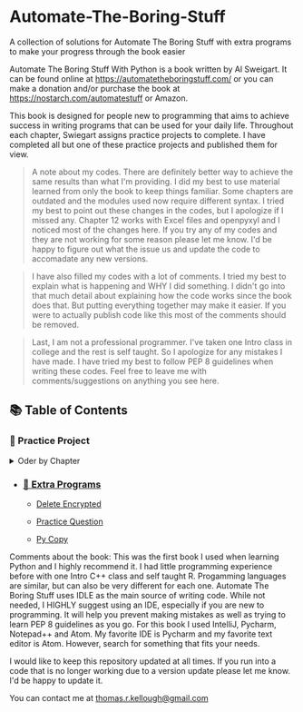 # Automate-The-Boring-Stuff
A collection of solutions for Automate The Boring Stuff with extra programs to make your progress through the book easier

Automate The Boring Stuff With Python is a book written by Al Sweigart. It can be found online at https://automatetheboringstuff.com/ or you can make a donation and/or purchase the book at https://nostarch.com/automatestuff or Amazon. 

This book is designed for people new to programming that aims to achieve success in writing programs that can be used for your daily life. Throughout each chapter, Swiegart assigns practice projects to complete. I have completed all but one of these practice projects and published them for view.

>A note about my codes. There are definitely better way to achieve the same results than what I'm providing. I did my best to use material learned from only the book to keep things familiar. Some chapters are outdated and the modules used now require different syntax. I tried my best to point out these changes in the codes, but I apologize if I missed any. Chapter 12 works with Excel files and openpyxyl and I noticed most of the changes here. If you try any of my codes and they are not working for some reason please let me know. I'd be happy to figure out what the issue us and update the code to accomadate any new versions.

>I have also filled my codes with a lot of comments. I tried my best to explain what is happening and WHY I did something. I didn't go into that much detail about explaining how the code works since the book does that. But putting everything together may make it easier. If you were to actually publish code like this most of the comments should be removed. 

>Last, I am not a professional programmer. I've taken one Intro class in college and the rest is self taught. So I apologize for any mistakes I have made. I have tried my best to follow PEP 8 guidelines when writing these codes. Feel free to leave me with comments/suggestions on anything you see here.

## 📚 Table of Contents

### 📃 Practice Project

<details>
<summary>Oder by Chapter</summary>

#### Chapter 03

- [Ch 03 - Collatz Sequence](Practice-Projects/Ch%2003%20-%20Collatz%20Sequence)

#### Chapter 04

- [Ch 04 - Character Picture Grid](Practice-Projects/Ch%2004%20-%20Character%20Picture%20Grid)

- [Ch 04 - Comma Code](Practice-Projects/Ch%2004%20-%20Comma%20Code)

#### Chapter 05

- [Ch 05 - Fantasy Game Inventory](Practice-Projects/Ch%2005%20-%20Fantasy%20Game%20Inventory)

</details>

* ### [📃 Extra Programs](/ExtraPrograms)
  * [Delete Encrypted](ExtraPrograms/Delete%20Encrypted)

  * [Practice Question](ExtraPrograms/Practice%20Questions)
  
  * [Py Copy](ExtraPrograms/Py%20Copy)



Comments about the book:
This was the first book I used when learning Python and I highly recommend it. I had little programming experience before with one Intro C++ class and self taught R. Progamming languages are similar, but can also be very different for each one. Automate The Boring Stuff uses IDLE as the main source of writing code. While not needed, I HIGHLY suggest using an IDE, especially if you are new to programming. It will help you prevent making mistakes as well as trying to learn PEP 8 guidelines as you go. For this book I used IntelliJ, Pycharm, Notepad++ and Atom. My favorite IDE is Pycharm and my favorite text editor is Atom. However, search for something that fits your needs. 

I would like to keep this repository updated at all times. If you run into a code that is no longer working due to a version update please let me know. I'd be happy to update it. 

You can contact me at thomas.r.kellough@gmail.com 
